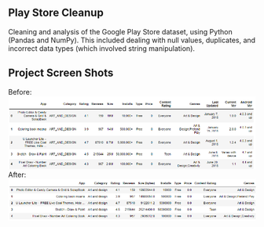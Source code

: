## Play Store Cleanup

Cleaning and analysis of the Google Play Store dataset, using Python (Pandas and NumPy). This included dealing with null values, duplicates, and incorrect data types (which involved string manipulation).

## Project Screen Shots
Before:
![image](https://github.com/jonathanyang7/play_store_cleanup/blob/897229eb23a90fe79b8635b87283c85ed5b60a61/2.%20Jupyter%20Notebook/raw_data.png)
After:
![image](https://github.com/jonathanyang7/play_store_cleanup/blob/8078ce8f7ec84bd43beabb84107670772a23b7ec/2.%20Jupyter%20Notebook/cleaned_data.png)
